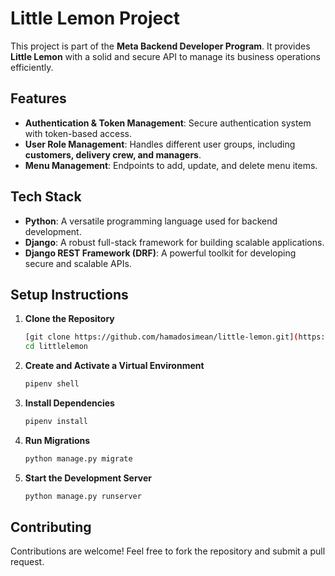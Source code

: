 # Little Lemon Project  

This project is part of the **Meta Backend Developer Program**. It provides **Little Lemon** with a solid and secure API to manage its business operations efficiently.  

## Features  

- **Authentication & Token Management**: Secure authentication system with token-based access.  
- **User Role Management**: Handles different user groups, including **customers, delivery crew, and managers**.  
- **Menu Management**: Endpoints to add, update, and delete menu items.  

## Tech Stack  

- **Python**: A versatile programming language used for backend development.  
- **Django**: A robust full-stack framework for building scalable applications.  
- **Django REST Framework (DRF)**: A powerful toolkit for developing secure and scalable APIs.  

## Setup Instructions  

1. **Clone the Repository**  
   ```bash
   [git clone https://github.com/hamadosimean/little-lemon.git](https://github.com/hamadosimean/meta-backend-developper-program.git)
   cd littlelemon
   ```  
2. **Create and Activate a Virtual Environment**  
   ```bash
   pipenv shell
   ```  
3. **Install Dependencies**  
   ```bash
   pipenv install
   ```  
4. **Run Migrations**  
   ```bash
   python manage.py migrate
   ```  
5. **Start the Development Server**  
   ```bash
   python manage.py runserver
   ```  

## Contributing  

Contributions are welcome! Feel free to fork the repository and submit a pull request.  

